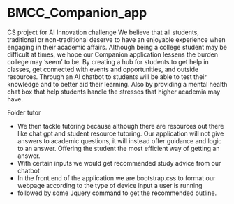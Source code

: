 # BMCC_Companion_app
CS project for AI Innovation challenge
We believe that all students, traditional or non-traditional deserve to have an enjoyable experience when engaging in their academic affairs. Although being a college student may be difficult at times, we hope our Companion application lessens the burden college may ‘seem’ to be. By creating a hub for students to get help in classes, get connected with events and opportunities, and outside resources.
Through an AI chatbot to students will be able to test their knowledge and to better aid their learning. Also by providing a mental health chat box that help students handle the stresses that higher academia may have.

Folder tutor
- We then tackle tutoring because although there are resources out there like chat gpt and student resource tutoring. Our application will not give answers to academic questions, it will instead offer guidance and logic to an answer. Offering the student the most efficient way of getting an answer.
- With certain inputs we would get recommended study advice from our chatbot
- In the front end of the application we are bootstrap.css to format our webpage according to the type of device input a user is running
- followed by some Jquery command to get the recommended outline. 
